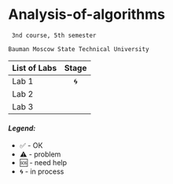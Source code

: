# Analysis-of-algorithms
     3nd course, 5th semester

    Bauman Moscow State Technical University

| List of Labs  |     Stage     |
| ------------- |:-------------:|
| Lab 1|🌀 |
| Lab 2||
| Lab 3||

#### <i>Legend:</i>
<ul>
<li>✅ - ОК
<li>⚠️ - problem
<li>🆘 - need help
<li>🌀 - in process
</ul>
